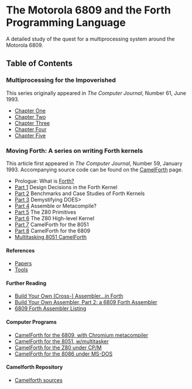 # The Motorola 6809 and the Forth Programming Language
A detailed study of the quest for a multiprocessing system around the Motorola 6809.

## Table of Contents

### Multiprocessing for the Impoverished
This series originally appeared in _The Computer Journal_, Number 61, June 1993.

* [Chapter One](/chapters/chapter-one.md)
* [Chapter Two](/chapters/chapter-two.md)
* [Chapter Three](/chapters/chapter-three.md)
* [Chapter Four](/chapters/chapter-four.md)
* [Chapter Five](/chapters/chapter-five.md)

### Moving Forth: A series on writing Forth kernels
This article first appeared in _The Computer Journal_, Number 59, January 1993.
Accompanying source code can be found on the [CamelForth](http://www.camelforth.com/news.php) page.

* Prologue: What is [Forth?](https://en.wikipedia.org/wiki/Forth_(programming_language))
* [Part 1](/chapters/forth/part-one.md) Design Decisions in the Forth Kernel
* [Part 2](/chapters/forth/part-two.md) Benchmarks and Case Studies of Forth Kernels
* [Part 3](/chapters/forth/part-three.md) Demystifying DOES>
* [Part 4](/chapters/forth/part-four.md) Assemble or Metacompile?
* [Part 5](/chapters/forth/part-five.md) The Z80 Primitives
* [Part 6](/chapters/forth/part-six.md) The Z80 High-level Kernel
* [Part 7](/chapters/forth/part-seven.md) CamelForth for the 8051
* [Part 8](/chapters/forth/part-eight.md) CamelForth for the 6809
* [Multitasking 8051 CamelForth](/chapters/docs/8051task.pdf)

#### References

* [Papers](http://www.bradrodriguez.com/papers/index.html)
* [Tools](http://www.t-recursive.com/index.html)

#### Further Reading

* [Build Your Own (Cross-) Assembler...in Forth](/chapters/forth/code/toc/tcjassem.txt)
* [Build Your Own Assembler, Part 2: a 6809 Forth Assembler](/chapters/forth/code/toc/6809asm.txt)
* [6809 Forth Assembler Listing](/chapters/forth/code/toc/6809asmlisting.txt)

#### Computer Programs

* [CamelForth for the 6809, with Chromium metacompiler](/chapters/forth/code/toc/cam09-10.zip)
* [CamelForth for the 8051, w/multitasker](/chapters/forth/code/toc/cam51-16.zip)
* [CamelForth for the Z80 under CP/M](/chapters/forth/code/toc/cam80-12.zip)
* [CamelForth for the 8086 under MS-DOS](/chapters/forth/code/toc/cam86-10.zip)

#### Camelforth Repository

* [Camelforth sources](https://code.launchpad.net/~bj-camelforth/camelforth/trunk)